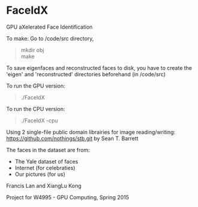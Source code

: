# FaceIdX
GPU aXelerated Face Identification

To make:
Go to /code/src directory,
> mkdir obj  
> make

To save eigenfaces and reconstructed faces to disk, you have to create the
'eigen' and 'reconstructed' directories beforehand (in /code/src)

To run the GPU version:
> ./FaceIdX

To run the CPU version:
> ./FaceIdX -cpu

Using 2 single-file public domain librairies for image reading/writing:
https://github.com/nothings/stb.git by Sean T. Barrett

The faces in the dataset are from:
- The Yale dataset of faces
- Internet (for celebraties)
- Our pictures (for us)

Francis Lan and XiangLu Kong

Project for W4995 - GPU Computing, Spring 2015
